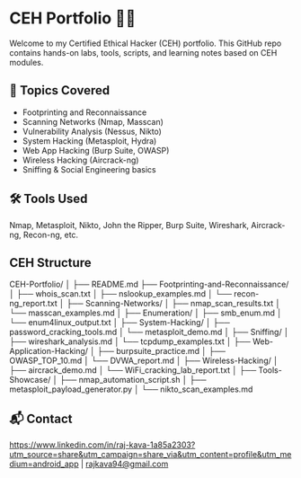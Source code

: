 # CEH Portfolio 👨‍💻

Welcome to my Certified Ethical Hacker (CEH) portfolio. This GitHub repo contains hands-on labs, tools, scripts, and learning notes based on CEH modules.

## 🔐 Topics Covered
- Footprinting and Reconnaissance
- Scanning Networks (Nmap, Masscan)
- Vulnerability Analysis (Nessus, Nikto)
- System Hacking (Metasploit, Hydra)
- Web App Hacking (Burp Suite, OWASP)
- Wireless Hacking (Aircrack-ng)
- Sniffing & Social Engineering basics

## 🛠 Tools Used
Nmap, Metasploit, Nikto, John the Ripper, Burp Suite, Wireshark, Aircrack-ng, Recon-ng, etc.

## CEH Structure
CEH-Portfolio/
│
├── README.md
├── Footprinting-and-Reconnaissance/
│   ├── whois_scan.txt
│   ├── nslookup_examples.md
│   └── recon-ng_report.txt
│
├── Scanning-Networks/
│   ├── nmap_scan_results.txt
│   └── masscan_examples.md
│
├── Enumeration/
│   ├── smb_enum.md
│   └── enum4linux_output.txt
│
├── System-Hacking/
│   ├── password_cracking_tools.md
│   └── metasploit_demo.md
│
├── Sniffing/
│   ├── wireshark_analysis.md
│   └── tcpdump_examples.txt
│
├── Web-Application-Hacking/
│   ├── burpsuite_practice.md
│   ├── OWASP_TOP_10.md
│   └── DVWA_report.md
│
├── Wireless-Hacking/
│   ├── aircrack_demo.md
│   └── WiFi_cracking_lab_report.txt
│
├── Tools-Showcase/
│   ├── nmap_automation_script.sh
│   ├── metasploit_payload_generator.py
│   └── nikto_scan_examples.md


## 📬 Contact
https://www.linkedin.com/in/raj-kava-1a85a2303?utm_source=share&utm_campaign=share_via&utm_content=profile&utm_medium=android_app | 
rajkava94@gmail.com

